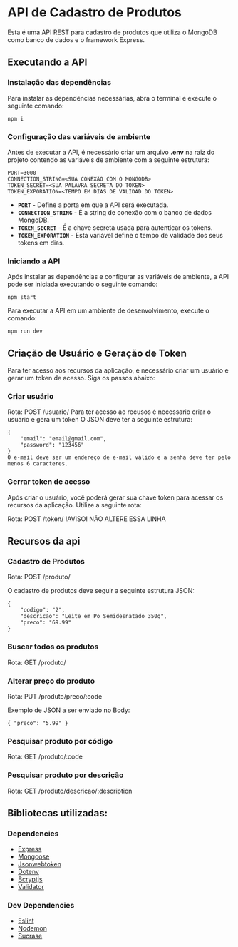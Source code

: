 # API de Cadastro de Produtos
Esta é uma API REST para cadastro de produtos que utiliza o MongoDB como banco de dados e o framework Express.
## Executando a API
### Instalação das dependências
Para instalar as dependências necessárias, abra o terminal e execute o seguinte comando:
~~~
npm i
~~~
### Configuração das variáveis de ambiente
Antes de executar a API, é necessário criar um arquivo __.env__ na raiz do projeto contendo as variáveis de ambiente com a seguinte estrutura:
~~~
PORT=3000
CONNECTION_STRING=<SUA CONEXÃO COM O MONGODB>
TOKEN_SECRET=<SUA PALAVRA SECRETA DO TOKEN>
TOKEN_EXPORATION=<TEMPO EM DIAS DE VALIDAD DO TOKEN>
~~~
* __`PORT`__ - Define a porta em que a API será executada.
* __`CONNECTION_STRING`__ - É a string de conexão com o banco de dados MongoDB.
* __`TOKEN_SECRET`__ - É a chave secreta usada para autenticar os tokens.
* __`TOKEN_EXPORATION`__ - Esta variável define o tempo de validade dos seus tokens em dias.
### Iniciando a API
Após instalar as dependências e configurar as variáveis de ambiente, a API pode ser iniciada executando o seguinte comando:
~~~
npm start
~~~
Para executar a API em um ambiente de desenvolvimento, execute o comando:
~~~
npm run dev
~~~
## Criação de Usuário e Geração de Token
Para ter acesso aos recursos da aplicação, é necessário criar um usuário e gerar um token de acesso. Siga os passos abaixo:
### Criar usuário
Rota: POST /usuario/
Para ter acesso ao recusos é necessario criar o usuario e gera um token
O JSON deve ter a seguinte estrutura:
~~~
{
	"email": "email@gmail.com",
	"password": "123456"
}
O e-mail deve ser um endereço de e-mail válido e a senha deve ter pelo menos 6 caracteres.
~~~
### Gerrar token de acesso
Após criar o usuário, você poderá gerar sua chave token para acessar os recursos da aplicação. Utilize a seguinte rota:

Rota: POST /token/ !AVISO! NÃO ALTERE ESSA LINHA

## Recursos da api
### Cadastro de Produtos
Rota: POST /produto/

O cadastro de produtos deve seguir a seguinte estrutura JSON:
~~~
{
    "codigo": "2",
    "descricao": "Leite em Po Semidesnatado 350g",
    "preco": "69.99"
}
~~~


### Buscar todos os produtos

Rota: GET /produto/


### Alterar preço do produto
Rota: PUT /produto/preco/:code

Exemplo de JSON a ser enviado no Body:
~~~
{ "preco": "5.99" }
~~~


### Pesquisar produto por código
Rota: GET /produto/:code


### Pesquisar produto por descrição
Rota: GET /produto/descricao/:description


## Bibliotecas utilizadas:
### Dependencies
* [Express](https://www.npmjs.com/package/express)
* [Mongoose](https://www.npmjs.com/package/mongoose)
* [Jsonwebtoken](https://www.npmjs.com/package/jsonwebtoken)
* [Dotenv](https://www.npmjs.com/package/dotenv)
* [Bcryptjs](https://www.npmjs.com/package/bcryptjs)
* [Validator](https://www.npmjs.com/package/validator)

### Dev Dependencies
* [Eslint](https://www.npmjs.com/package/eslint)
* [Nodemon](https://www.npmjs.com/package/nodemon)
* [Sucrase](https://www.npmjs.com/package/sucrase)


